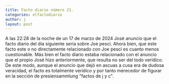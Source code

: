 ```yaml
---
title: Facto diario número 21.
categories: elfactodiario
author: j
layout: post
---
```

A las 22:28 de la noche de un 17 de marzo de 2024 José anuncio que el facto diario del día siguiente sería sobre Joe pesci. Ahora bien, que este facto este o no directamente relacionado con Joe pesci es cuanto menos cuestionable. Más bien el facto diario estaba relacionado con el anuncio que el propio José hizo anteriormente, que resulta no ser del todo verídico. De este modo, aunque el anuncio que dejó en ascuas a cusa era de dudosa veracidad, el facto es totalmente veridico y por tanto merecedor de figurar en la sección de presiensammlung "factos de j y c".
